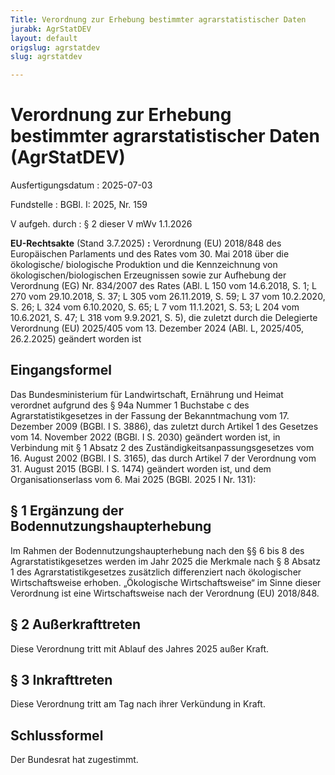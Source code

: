 ```yaml
---
Title: Verordnung zur Erhebung bestimmter agrarstatistischer Daten
jurabk: AgrStatDEV
layout: default
origslug: agrstatdev
slug: agrstatdev

---
```


# Verordnung zur Erhebung bestimmter agrarstatistischer Daten (AgrStatDEV)

Ausfertigungsdatum
:   2025-07-03

Fundstelle
:   BGBl. I: 2025, Nr. 159

V aufgeh. durch
:   § 2 dieser V mWv 1.1.2026

**EU-Rechtsakte**              (Stand 3.7.2025) **:**
Verordnung (EU) 2018/848 des Europäischen Parlaments und des Rates vom 30. Mai 2018 über die ökologische/ biologische Produktion und die Kennzeichnung von ökologischen/biologischen Erzeugnissen sowie zur Aufhebung der Verordnung (EG) Nr. 834/2007 des Rates (ABl. L 150 vom 14.6.2018, S. 1; L 270 vom 29.10.2018, S. 37; L 305 vom 26.11.2019, S. 59; L 37 vom 10.2.2020, S. 26; L 324 vom 6.10.2020, S. 65; L 7 vom 11.1.2021, S. 53; L 204 vom 10.6.2021, S. 47; L 318 vom 9.9.2021, S. 5), die zuletzt durch die Delegierte Verordnung (EU) 2025/405 vom 13. Dezember 2024 (ABl. L, 2025/405, 26.2.2025) geändert worden ist


## Eingangsformel

Das Bundesministerium für Landwirtschaft, Ernährung und Heimat verordnet aufgrund des § 94a Nummer 1 Buchstabe c des Agrarstatistikgesetzes in der Fassung der Bekanntmachung vom 17. Dezember 2009 (BGBl. I S. 3886), das zuletzt durch Artikel 1 des Gesetzes vom 14. November 2022 (BGBl. I S. 2030) geändert worden ist, in Verbindung mit § 1 Absatz 2 des Zuständigkeitsanpassungsgesetzes vom 16. August 2002 (BGBl. I S. 3165), das durch Artikel 7 der Verordnung vom 31. August 2015 (BGBl. I S. 1474) geändert worden ist, und dem Organisationserlass vom 6. Mai 2025 (BGBl. 2025 I Nr. 131):


## § 1 Ergänzung der Bodennutzungshaupterhebung

Im Rahmen der Bodennutzungshaupterhebung nach den §§ 6 bis 8 des Agrarstatistikgesetzes werden im Jahr 2025 die Merkmale nach § 8 Absatz 1 des Agrarstatistikgesetzes zusätzlich differenziert nach ökologischer Wirtschaftsweise erhoben. „Ökologische Wirtschaftsweise“ im Sinne dieser Verordnung ist eine Wirtschaftsweise nach der Verordnung (EU) 2018/848.


## § 2 Außerkrafttreten

Diese Verordnung tritt mit Ablauf des Jahres 2025 außer Kraft.


## § 3 Inkrafttreten

Diese Verordnung tritt am Tag nach ihrer Verkündung in Kraft.


## Schlussformel

Der Bundesrat hat zugestimmt.

